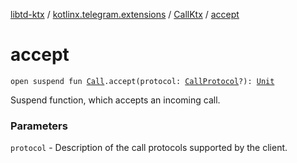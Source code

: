 [libtd-ktx](../../index.md) / [kotlinx.telegram.extensions](../index.md) / [CallKtx](index.md) / [accept](./accept.md)

# accept

`open suspend fun `[`Call`](https://tdlibx.github.io/td/docs/org/drinkless/td/libcore/telegram/TdApi.Call.html)`.accept(protocol: `[`CallProtocol`](https://tdlibx.github.io/td/docs/org/drinkless/td/libcore/telegram/TdApi.CallProtocol.html)`?): `[`Unit`](https://kotlinlang.org/api/latest/jvm/stdlib/kotlin/-unit/index.html)

Suspend function, which accepts an incoming call.

### Parameters

`protocol` - Description of the call protocols supported by the client.